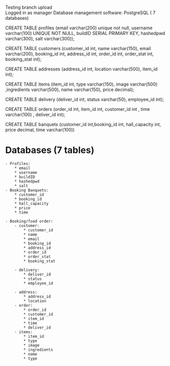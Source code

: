 Testing branch upload  
Logged in as manager
Database management software: PostgreSQL ( 7 databases)

CREATE TABLE profiles (email varchar(200) unique not null, username varchar(100) UNIQUE NOT NULL, buildID SERIAL PRIMARY KEY, hashedpwd varchar(300), salt varchar(300));

CREATE TABLE customers (customer_id int, name varchar(150), email varchar(200), booking_id int, address_id int, order_id int, order_stat int, booking_stat int);   

CREATE TABLE addresses (address_id int, location varchar(500), item_id int);  

CREATE TABLE items (item_id int, type varchar(150), image varchar(500) ,ingredients varchar(500), name varchar(150), price decimal);  

CREATE TABLE delivery (deliver_id int, status varchar(50), employee_id int);  

CREATE TABLE orders (order_id int, item_id int, customer_id int , time varchar(100) , deliver_id int);  

CREATE TABLE banquets (customer_id int,booking_id int, hall_capacity int, price decimal, time varchar(100))

 # Databases (7 tables)
    - Profiles:  
        * email  
        * username  
        * buildID  
        * hashedpwd  
        * salt
    - Booking Banquets:  
        * customer_id  
        * booking_id    
        * hall_capacity  
        * price  
        * time  

    - Booking/food order:  
        - customer:  
            * customer_id
            * name  
            * email  
            * booking_id  
            * address_id
            * order_id  
            * order_stat  
            * booking_stat
        
        - delivery:  
            * deliver_id  
            * status  
            * employee_id  

        - address:  
            * address_id  
            * location  
        - order:  
            * order_id  
            * customer_id  
            * item_id  
            * time  
            * deliver_id  
        - items:  
            * item_id  
            * type  
            * image  
            * ingredients  
            * name  
            * type  
